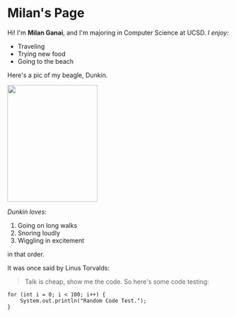 # Milan's Page
Hi! I'm **Milan Ganai**, and I'm majoring in Computer Science at UCSD.
*I enjoy:*
- Traveling
- Trying new food
- Going to the beach

Here's a pic of my beagle, Dunkin.

<img src="https://user-images.githubusercontent.com/78571306/134789347-2a27f59c-7b0e-43ad-b37b-10777da02e5d.jpg" width="204" height="264">

*Dunkin loves:*
1. Going on long walks 
2. Snoring loudly
3. Wiggling in excitement

in that order.

It was once said by Linus Torvalds:
> Talk is cheap, show me the code.
So here's some code testing:
```
for (int i = 0; i < 100; i++) {
    System.out.println("Random Code Test.");
}
```
